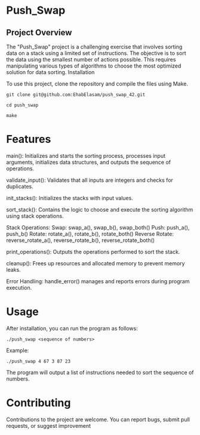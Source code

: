 # Push_Swap
## Project Overview

The "Push_Swap" project is a challenging exercise that involves sorting data on a stack using a limited set of instructions. The objective is to sort the data using the smallest number of actions possible. This requires manipulating various types of algorithms to choose the most optimized solution for data sorting.
Installation

To use this project, clone the repository and compile the files using Make.

    git clone git@github.com:EhabElasam/push_swap_42.git
    
    cd push_swap
    
    make

# Features

main(): Initializes and starts the sorting process, processes input arguments, initializes data structures, and outputs the sequence of operations.

validate_input(): Validates that all inputs are integers and checks for duplicates.

init_stacks(): Initializes the stacks with input values.

sort_stack(): Contains the logic to choose and execute the sorting algorithm using stack operations.

Stack Operations:
    Swap: swap_a(), swap_b(), swap_both()
    Push: push_a(), push_b()
    Rotate: rotate_a(), rotate_b(), rotate_both()
    Reverse Rotate: reverse_rotate_a(), reverse_rotate_b(), reverse_rotate_both()
    
print_operations(): Outputs the operations performed to sort the stack.

cleanup(): Frees up resources and allocated memory to prevent memory leaks.

Error Handling: handle_error() manages and reports errors during program execution.

# Usage

After installation, you can run the program as follows:

    ./push_swap <sequence of numbers>

Example:

    ./push_swap 4 67 3 87 23

The program will output a list of instructions needed to sort the sequence of numbers.

# Contributing

Contributions to the project are welcome. You can report bugs, submit pull requests, or suggest improvement
